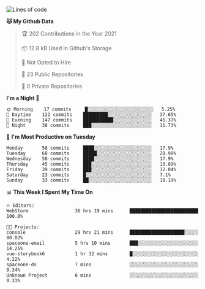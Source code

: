 
<!--START_SECTION:waka-->
![Lines of code](https://img.shields.io/badge/From%20Hello%20World%20I%27ve%20Written-2.0%20million%20lines%20of%20code-blue)

**🐱 My Github Data** 

> 🏆 202 Contributions in the Year 2021
 > 
> 📦 12.8 kB Used in Github's Storage 
 > 
> 🚫 Not Opted to Hire
 > 
> 📜 23 Public Repositories 
 > 
> 🔑 0 Private Repositories  
 > 
**I'm a Night 🦉** 

```text
🌞 Morning    17 commits     █░░░░░░░░░░░░░░░░░░░░░░░░   5.25% 
🌆 Daytime    122 commits    █████████░░░░░░░░░░░░░░░░   37.65% 
🌃 Evening    147 commits    ███████████░░░░░░░░░░░░░░   45.37% 
🌙 Night      38 commits     ███░░░░░░░░░░░░░░░░░░░░░░   11.73%

```
📅 **I'm Most Productive on Tuesday** 

```text
Monday       58 commits     ████░░░░░░░░░░░░░░░░░░░░░   17.9% 
Tuesday      68 commits     █████░░░░░░░░░░░░░░░░░░░░   20.99% 
Wednesday    58 commits     ████░░░░░░░░░░░░░░░░░░░░░   17.9% 
Thursday     45 commits     ███░░░░░░░░░░░░░░░░░░░░░░   13.89% 
Friday       39 commits     ███░░░░░░░░░░░░░░░░░░░░░░   12.04% 
Saturday     23 commits     █░░░░░░░░░░░░░░░░░░░░░░░░   7.1% 
Sunday       33 commits     ██░░░░░░░░░░░░░░░░░░░░░░░   10.19%

```


📊 **This Week I Spent My Time On** 

```text
🔥 Editors: 
WebStorm                 36 hrs 19 mins      █████████████████████████   100.0%

🐱‍💻 Projects: 
console                  29 hrs 21 mins      ████████████████████░░░░░   80.82% 
spaceone-email           5 hrs 10 mins       ███░░░░░░░░░░░░░░░░░░░░░░   14.25% 
vue-storybook6           1 hr 32 mins        █░░░░░░░░░░░░░░░░░░░░░░░░   4.22% 
spaceone-ds              7 mins              ░░░░░░░░░░░░░░░░░░░░░░░░░   0.34% 
Unknown Project          6 mins              ░░░░░░░░░░░░░░░░░░░░░░░░░   0.31%

```


<!--END_SECTION:waka-->
